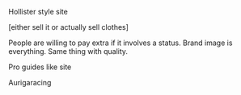 Hollister style site
  
  [either sell it or actually sell clothes]

People are willing to pay extra if it involves a status. Brand image is everything. Same thing with quality.

Pro guides like site

Aurigaracing
